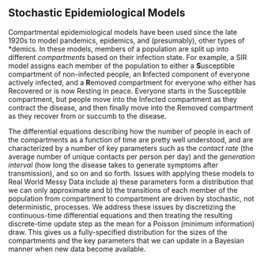 ## Stochastic Epidemiological Models
Compartmental epidemiological models have been used since the late 1920s to model pandemics, epidemics, and (presumably), other types of *demics. In these models, members of a population are split up into different _compartments_ based on their infection state. For example, a SIR model assigns each member of the population to either a <b>S</b>usceptible compartment of non-infected people, an <b>I</b>nfected component of everyone actively infected, and a <b>R</b>emoved compartment for everyone who either has Recovered or is now Resting in peace. Everyone starts in the Susceptible compartment, but people move into the Infected compartment as they contract the disease, and then finally move into the Removed compartment as they recover from or succumb to the disease.

The differential equations describing how the number of people in each of the compartments as a function of time are pretty well understood, and are characterized by a number of key parameters such as the <i>contact rate</i> (the average number of unique contacts per person per day) and the <i>generation interval</i> (how long the disease takes to generate symptoms after transmission), and so on and so forth. Issues with applying these models to Real World Messy Data include a) these parameters form a distribution that we can only approximate and b) the transitions of each member of the population from compartment to compartment are driven by stochastic, not deterministic, processes. We address these issues by discretizing the continuous-time differential equations and then treating the resulting discrete-time update step as the mean for a Poisson (minimum information) draw. This gives us a fully-specified distribution for the sizes of the compartments and the key parameters that we can update in a Bayesian manner when new data become available.

